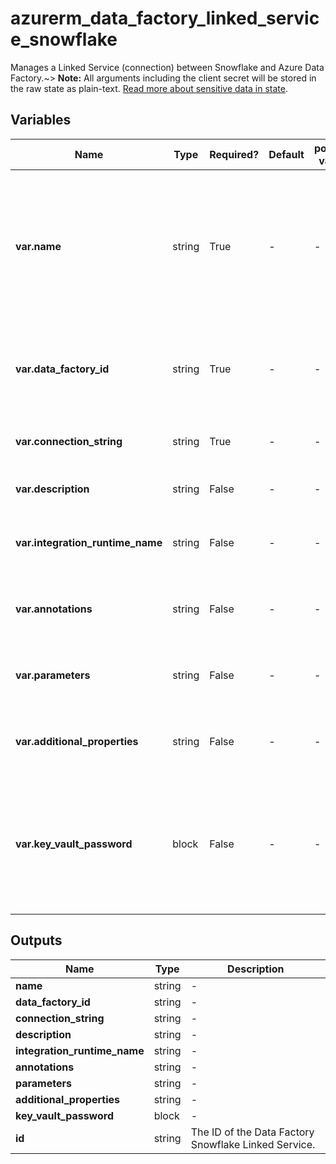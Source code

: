# azurerm_data_factory_linked_service_snowflake

Manages a Linked Service (connection) between Snowflake and Azure Data Factory.~> **Note:** All arguments including the client secret will be stored in the raw state as plain-text. [Read more about sensitive data in state](/docs/state/sensitive-data.html).

## Variables

| Name | Type | Required? | Default  | possible values | Description |
| ---- | ---- | --------- | -------- | ----------- | ----------- |
| **var.name** | string | True | -  |  -  | Specifies the name of the Data Factory Linked Service. Changing this forces a new resource to be created. Must be unique within a data factory. See the [Microsoft documentation](https://docs.microsoft.com/azure/data-factory/naming-rules) for all restrictions. | 
| **var.data_factory_id** | string | True | -  |  -  | The Data Factory ID in which to associate the Linked Service with. Changing this forces a new resource. | 
| **var.connection_string** | string | True | -  |  -  | The connection string in which to authenticate with Snowflake. | 
| **var.description** | string | False | -  |  -  | The description for the Data Factory Linked Service. | 
| **var.integration_runtime_name** | string | False | -  |  -  | The integration runtime reference to associate with the Data Factory Linked Service. | 
| **var.annotations** | string | False | -  |  -  | List of tags that can be used for describing the Data Factory Linked Service. | 
| **var.parameters** | string | False | -  |  -  | A map of parameters to associate with the Data Factory Linked Service. | 
| **var.additional_properties** | string | False | -  |  -  | A map of additional properties to associate with the Data Factory Linked Service. | 
| **var.key_vault_password** | block | False | -  |  -  | A `key_vault_password` block. Use this argument to store Snowflake password in an existing Key Vault. It needs an existing Key Vault Data Factory Linked Service. | 



## Outputs

| Name | Type | Description |
| ---- | ---- | --------- | 
| **name** | string  | - | 
| **data_factory_id** | string  | - | 
| **connection_string** | string  | - | 
| **description** | string  | - | 
| **integration_runtime_name** | string  | - | 
| **annotations** | string  | - | 
| **parameters** | string  | - | 
| **additional_properties** | string  | - | 
| **key_vault_password** | block  | - | 
| **id** | string  | The ID of the Data Factory Snowflake Linked Service. | 